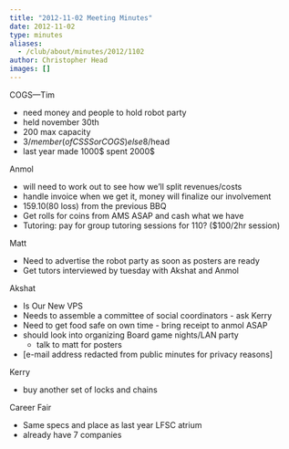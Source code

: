 ```yaml
---
title: "2012-11-02 Meeting Minutes"
date: 2012-11-02
type: minutes
aliases:
  - /club/about/minutes/2012/1102
author: Christopher Head
images: []
---
```


COGS—Tim

*   need money and people to hold robot party
*   held november 30th
*   200 max capacity
*   3$/member (of CSSS or COGS) else 8$/head
*   last year made 1000$ spent 2000$

Anmol

*   will need to work out to see how we’ll split revenues/costs
*   handle invoice when we get it, money will finalize our involvement
*   $159.10 ($80 loss) from the previous BBQ
*   Get rolls for coins from AMS ASAP and cash what we have
*   Tutoring: pay for group tutoring sessions for 110? ($100/2hr session)

Matt

*   Need to advertise the robot party as soon as posters are ready
*   Get tutors interviewed by tuesday with Akshat and Anmol

Akshat

*   Is Our New VPS
*   Needs to assemble a committee of social coordinators - ask Kerry
*   Need to get food safe on own time - bring receipt to anmol ASAP
*   should look into organizing Board game nights/LAN party
    *   talk to matt for posters
*   \[e-mail address redacted from public minutes for privacy reasons\]

Kerry

*   buy another set of locks and chains

Career Fair

*   Same specs and place as last year LFSC atrium
*   already have 7 companies

